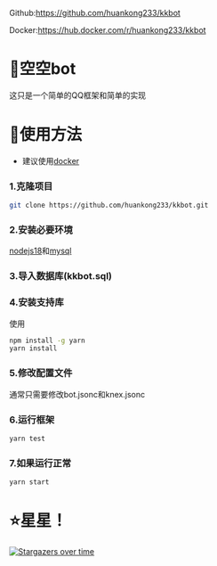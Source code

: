 Github:https://github.com/huankong233/kkbot

Docker:https://hub.docker.com/r/huankong233/kkbot

# 🤖空空bot
这只是一个简单的QQ框架和简单的实现

# 🎉使用方法

- 建议使用[docker](https://hub.docker.com/r/huankong233/kkbot)

### 1.克隆项目
~~~sh
git clone https://github.com/huankong233/kkbot.git
~~~

### 2.安装必要环境
[nodejs18](https://nodejs.org/dist/v18.12.1/)和[mysql](https://www.mysql.com/)

### 3.导入数据库(kkbot.sql)

### 4.安装支持库
使用
~~~sh
npm install -g yarn
yarn install
~~~

### 5.修改配置文件

通常只需要修改bot.jsonc和knex.jsonc

### 6.运行框架
~~~sh
yarn test
~~~

### 7.如果运行正常
~~~sh
yarn start
~~~

# ⭐星星！

[![Stargazers over time](https://starchart.cc/huankong233/kkbot.svg)](https://starchart.cc/huankong233/kkbot)
